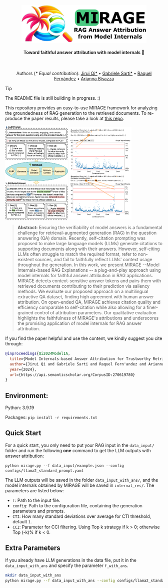 <div align="center">
  <img src="fig/mirage_logo.png" width="400"/>   
  <h4> Toward faithful answer attribution with model internals 🌴 </h4>
</div>
<br/>
<div align="center">
  
Authors (_* Equal contribution_): [Jirui Qi*](https://betswish.github.io/) • [Gabriele Sarti*](https://gsarti.com/) • [Raquel Fernández](https://staff.fnwi.uva.nl/r.fernandezrovira/) • [Arianna Bisazza](https://www.cs.rug.nl/~bisazza/)  
</div>


> [!TIP]
> The README file is still building in progress. :)
> 
> This repository provides an easy-to-use MIRAGE framework for analyzing the groundedness of RAG generation to the retrieved documents. To re-produce the paper results, please take a look at [this repo](github).

<img src="fig/mirage_illustration.png" width="200"/>
<img src="fig/CCI.pdf" width="200"/>


> **Abstract:** Ensuring the verifiability of model answers is a fundamental challenge for retrieval-augmented generation (RAG) in the question answering (QA) domain. Recently, self-citation prompting was proposed to make large language models (LLMs) generate citations to supporting documents along with their answers. However, self-citing LLMs often struggle to match the required format, refer to non-existent sources, and fail to faithfully reflect LLMs' context usage throughout the generation. In this work, we present MIRAGE --Model Internals-based RAG Explanations -- a plug-and-play approach using model internals for faithful answer attribution in RAG applications. MIRAGE detects context-sensitive answer tokens and pairs them with retrieved documents contributing to their prediction via saliency methods. We evaluate our proposed approach on a multilingual extractive QA dataset, finding high agreement with human answer attribution. On open-ended QA, MIRAGE achieves citation quality and efficiency comparable to self-citation while also allowing for a finer-grained control of attribution parameters. Our qualitative evaluation highlights the faithfulness of MIRAGE's attributions and underscores the promising application of model internals for RAG answer attribution.

If you find the paper helpful and use the content, we kindly suggest you cite through:
```bibtex
@inproceedings{Qi2024ModelIA,
  title={Model Internals-based Answer Attribution for Trustworthy Retrieval-Augmented Generation},
  author={Jirui Qi and Gabriele Sarti and Raquel Fern'andez and Arianna Bisazza},
  year={2024},
  url={https://api.semanticscholar.org/CorpusID:270619780}
}
```


## Environment: 
Python: 3.9.19

Packages: `pip install -r requirements.txt`

## Quick Start
For a quick start, you only need to put your RAG input in the `data_input/` folder and run the following **one** command to get the LLM outputs with answer attribution:

```
python mirage.py --f data_input/example.json --config configs/llama2_standard_prompt.yaml
```

The LLM outputs will be saved in the folder `data_input_with_ans/`, and the model internals obtained by MIRAGE will be saved in `internal_res/`.
The parameters are listed below:
- `f`: Path to the input file.
- `config`: Path to the configuration file, containing the generation parameters and prompts.
- `CTI`: How many standard deviations over average for CTI threshold, default `1`.
- `CCI`: Parameter for CCI filtering. Using Top k strategy if k > 0; otherwise Top (-k)% if k < 0.

## Extra Parameters
If you already have LLM generations in the data file, put it in the `data_input_with_ans` and specify the parameter `f_with_ans`.

```bash
mkdir data_input_with_ans
python mirage.py --f data_input_with_ans --config configs/llama2_standard_prompt.yaml --f_with_ans
```


  


